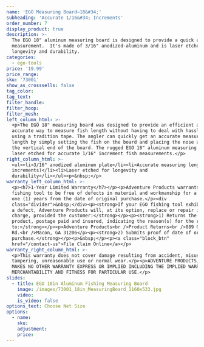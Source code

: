 ```yaml
---
name: 'EGO Measuring Board—18&#34;'
subheading: 'Accurate 1/16&#34; Increments'
order_number: 7
display_product: true
description: >-
  The EGO 18" aluminum measuring board is designed to provide a quick accurate
  measurement.  It's made of 3/16" anodized-aluminum and is laser etched for
  longevity and durability.
categories:
  - ego-tools
price: '19.99'
price_range:
sku: '73001'
show_as_crosssells: false
tag_color:
tag_text:
filter_handle:
filter_hoop:
filter_mesh:
left_column_html: >-
  <p>The EGO 18" measuring board was designed to provide an efficient and
  accurate way to measure fish length without having to deal with hassles of
  using a tradition tape. The angler can quickly get an accurate measuring
  length by simply setting the fish on the board and placing the nose against
  the vertical end of the board. The rugged EGO 18" aluminum measuring board is
  laser etched for accurate 1/16" increment fish measurements.</p>
right_column_html: >-
  <ul><li>3/16" anodized aluminum plate</li><li>Accurate measuring length (1/16"
  increments)</li><li>Laser etched for longevity and
  durability</li></ul><p>&nbsp;</p>
warranty_left_column_html: >-
  <p><h7>1-Year Limited Warranty</h7></p><p>Adventure Products warrants your EGO
  fishing tool to be free of defects in material and workmanship for a period of
  one (1) years from the date of original purchase.</p><div
  class="divider">&nbsp;</div><p><strong>If your EGO fishing tool exhibits such
  a defect, Adventure Products will, at its option, replace or repair it without
  charge, provided the customer:</strong></p><p><strong>1) Returns the defective
  product, postage paid and insured, indicating the reason(s) for the return
  to:</strong></p><p>Adventure Products<br />Product Returns<br />889 Guy Paine
  Rd.<br />Macon, GA 31206</p><p><strong>2) Submits proof of date of original
  purchase.</strong></p><p>&nbsp;</p><p><a class="block_btn"
  href="/contact-us">File Claim Online</a></p>
warranty_right_column_html: >-
  <p>This warranty does not cover damage resulting from accident, misuse, abuse,
  tampering, unreasonable use or normal wear.</p><p>ADVENTURE PRODUCTS, INC.
  MAKES NO OTHER WARRANTY EXPRESS OR IMPLIED INCLUDING THE IMPLIED WARRANTIES OF
  MERCHANTABILITY AND FITNESS FOR PARTICULAR USE.</p>
slides:
  - title: EGO 18in Aluminum Fishing Measuring Board
    image: /images/73001_18in_MeasuringBoard_1160x533.jpg
    video:
    is_video: false
options_text: Choose Net Size
options:
  - name:
    sku:
    adjustment:
    price:
---
```

